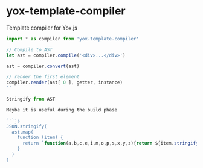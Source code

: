 # yox-template-compiler

Template compiler for Yox.js

```js
import * as compiler from 'yox-template-compiler'

// Compile to AST
let ast = compiler.compile('<div>...</div>')

ast = compiler.convert(ast)

// render the first element
compiler.render(ast[ 0 ], getter, instance)
``

Stringify from AST

Maybe it is useful during the build phase

```js
JSON.stringify(
  ast.map(
    function (item) {
      return `function(a,b,c,e,i,m,o,p,s,x,y,z){return ${item.stringify()}}`
    }
  )
)
```
